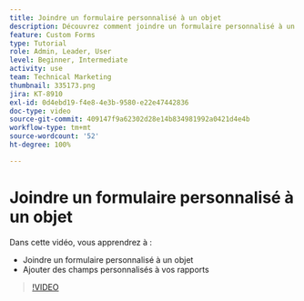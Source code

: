 ```yaml
---
title: Joindre un formulaire personnalisé à un objet
description: Découvrez comment joindre un formulaire personnalisé à un objet et rendre des champs personnalisés visibles dans les rapports.
feature: Custom Forms
type: Tutorial
role: Admin, Leader, User
level: Beginner, Intermediate
activity: use
team: Technical Marketing
thumbnail: 335173.png
jira: KT-8910
exl-id: 0d4ebd19-f4e8-4e3b-9580-e22e47442836
doc-type: video
source-git-commit: 409147f9a62302d28e14b834981992a0421d4e4b
workflow-type: tm+mt
source-wordcount: '52'
ht-degree: 100%

---
```


# Joindre un formulaire personnalisé à un objet

Dans cette vidéo, vous apprendrez à :

* Joindre un formulaire personnalisé à un objet
* Ajouter des champs personnalisés à vos rapports

>[!VIDEO](https://video.tv.adobe.com/v/335173/?quality=12&learn=on)
